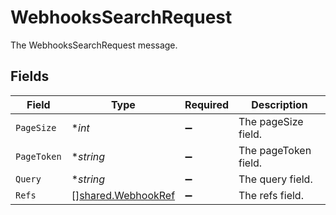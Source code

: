 # WebhooksSearchRequest

The WebhooksSearchRequest message.


## Fields

| Field                                                           | Type                                                            | Required                                                        | Description                                                     |
| --------------------------------------------------------------- | --------------------------------------------------------------- | --------------------------------------------------------------- | --------------------------------------------------------------- |
| `PageSize`                                                      | **int*                                                          | :heavy_minus_sign:                                              | The pageSize field.                                             |
| `PageToken`                                                     | **string*                                                       | :heavy_minus_sign:                                              | The pageToken field.                                            |
| `Query`                                                         | **string*                                                       | :heavy_minus_sign:                                              | The query field.                                                |
| `Refs`                                                          | [][shared.WebhookRef](../../../pkg/models/shared/webhookref.md) | :heavy_minus_sign:                                              | The refs field.                                                 |